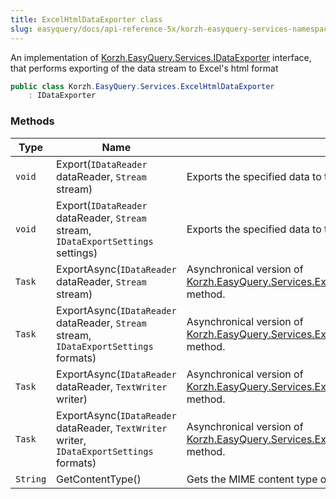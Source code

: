```yaml
---
title: ExcelHtmlDataExporter class
slug: easyquery/docs/api-reference-5x/korzh-easyquery-services-namespace/excelhtmldataexporter-class
---
```



An implementation of [Korzh.EasyQuery.Services.IDataExporter](/api-reference-5x/korzh-easyquery-services-namespace/idataexporter-interface) interface, that performs exporting of the data stream to Excel's html format
```csharp
public class Korzh.EasyQuery.Services.ExcelHtmlDataExporter
    : IDataExporter

```

### Methods

| Type | Name | Description | 
| --- | --- | --- | 
| `void` | Export(`IDataReader` dataReader, `Stream` stream) | Exports the specified data to the stream. | 
| `void` | Export(`IDataReader` dataReader, `Stream` stream, `IDataExportSettings` settings) | Exports the specified data to the stream. | 
| `Task` | ExportAsync(`IDataReader` dataReader, `Stream` stream) | Asynchronical version of [Korzh.EasyQuery.Services.ExcelHtmlDataExporter.Export(System.Data.IDataReader,System.IO.Stream)](/api-reference-5x/korzh-easyquery-services-namespace/excelhtmldataexporter-class) method. | 
| `Task` | ExportAsync(`IDataReader` dataReader, `Stream` stream, `IDataExportSettings` formats) | Asynchronical version of [Korzh.EasyQuery.Services.ExcelHtmlDataExporter.Export(System.Data.IDataReader,System.IO.Stream)](/api-reference-5x/korzh-easyquery-services-namespace/excelhtmldataexporter-class) method. | 
| `Task` | ExportAsync(`IDataReader` dataReader, `TextWriter` writer) | Asynchronical version of [Korzh.EasyQuery.Services.ExcelHtmlDataExporter.Export(System.Data.IDataReader,System.IO.Stream)](/api-reference-5x/korzh-easyquery-services-namespace/excelhtmldataexporter-class) method. | 
| `Task` | ExportAsync(`IDataReader` dataReader, `TextWriter` writer, `IDataExportSettings` formats) | Asynchronical version of [Korzh.EasyQuery.Services.ExcelHtmlDataExporter.Export(System.Data.IDataReader,System.IO.Stream)](/api-reference-5x/korzh-easyquery-services-namespace/excelhtmldataexporter-class) method. | 
| `String` | GetContentType() | Gets the MIME content type of the exporting format. |